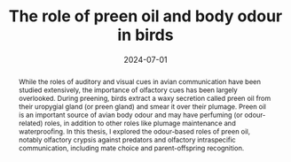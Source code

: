 ---
title: The role of preen oil and body odour in birds
authors:
- Marc Gilles
date: '2024-07-01'
publishDate: '2025-07-09T19:39:21.793016Z'
publication: '*PhD dissertation. Bielefeld Univerity*'
doi: https://doi.org/10.4119/unibi/2993613

# Include in featured publications
#featured: true

tags:
  - PhD thesis

# Abstract
abstract: While the roles of auditory and visual cues in avian communication have been studied extensively, the importance of olfactory cues has been largely overlooked. During preening, birds extract a waxy secretion called preen oil from their uropygial gland (or preen gland) and smear it over their plumage. Preen oil is an important source of avian body odour and may have perfuming (or odour-related) roles, in addition to other roles like plumage maintenance and waterproofing. In this thesis, I explored the odour-based roles of preen oil, notably olfactory crypsis against predators and olfactory intraspecific communication, including mate choice and parent-offspring recognition.
---